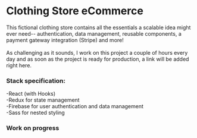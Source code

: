 # Clothing Store eCommerce

This fictional clothing store contains all the essentials a scalable idea might ever need-- authentication, data management, reusable components, a payment gateway integration (Stripe) and more! </br>
</br>
As challenging as it sounds, I work on this project a couple of hours every day and as soon as the project is ready for production, a link will be added right here.


### Stack specification: 
-React (with Hooks) </br>
-Redux for state management </br>
-Firebase for user authentication and data management </br>
-Sass for nested styling </br>

### Work on progress